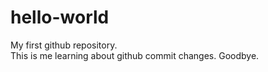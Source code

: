 # hello-world
My first github repository.  
This is me learning about github commit changes. 
Goodbye.
